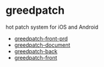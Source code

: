 # greedpatch

hot patch system for iOS and Android

* [greedpatch-front-prd](https://github.com/greedlab/greedpatch-front-prd)
* [greedpatch-document](https://github.com/greedlab/greedpatch-document)
* [greedpatch-back](https://github.com/greedlab/greedpatch-back)
* [greedpatch-front](https://github.com/greedlab/greedpatch-front)
